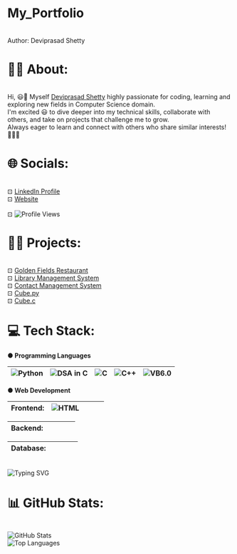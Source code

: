 # My_Portfolio

<br> Author: Deviprasad Shetty
<br> 


# 👨‍🎓 About:

<br> Hi, 😃👋 Myself [Deviprasad Shetty]() highly passionate for coding, learning and exploring new fields in Computer Science domain. 
<br> I'm excited 😃 to dive deeper into my technical skills, collaborate with others, and take on projects that challenge me to grow. 
<br> Always eager to learn and connect with others who share similar interests! 🤗🧑‍💻
<br> 


# 🌐 Socials:
<br> ⊡⁠ [LinkedIn Profile](https://www.linkedin.com/in/deviprasad-shetty-4bba49313)
<br> ⊡⁠ [Website]() <br> 
<br> ⊡⁠ ![Profile Views](https://komarev.com/ghpvc/?username=Deviprasadbshetty9833&label=Profile%20views&color=0e75b6&style=flat)
<br> 


# 👨‍💻 Projects:

<br> ⊡⁠ [Golden Fields Restaurant]()
<br> ⊡⁠ [Library Management System](https://github.com/DeviprasadShetty9833/Library_Management_System-)
<br> ⊡⁠ [Contact Management System](https://github.com/DeviprasadShetty9833/Contact-Management-System-)
<br> ⊡⁠ [Cube.py](https://github.com/DeviprasadShetty9833/Cube.py)
<br> ⊡⁠ [Cube.c](https://github.com/DeviprasadShetty9833/Cube.c)
<br> 


# 💻 Tech Stack:

**● Programming Languages**

| ![Python](https://img.shields.io/badge/Python-3776AB?style=for-the-badge&logo=python&logoColor=white)   |  ![DSA in C](https://img.shields.io/badge/DSA%20in%20C-4B8BBE?style=for-the-badge&logo=c&logoColor=white)   | ![C](https://img.shields.io/badge/C-00599C?style=for-the-badge&logo=c&logoColor=white) | ![C++](https://img.shields.io/badge/C++-00599C?style=for-the-badge&logo=c%2B%2B&logoColor=white) | ![VB6.0](https://img.shields.io/badge/VB6.0-954E99?style=for-the-badge&logo=visual-basic&logoColor=white) |
|-----------|-------------------------|---|-----|--------|

**● Web Development**

| Frontend: | ![HTML](https://img.shields.io/badge/HTML5-E34F26?style=for-the-badge&logo=html5&logoColor=white)   |   |                      |        |
|-----------|--------|---|----------------------|--------|

| Backend:  |        |   |                      |        |
|-----------|--------|---|----------------------|--------|

| Database: |        |   |                      |        |
|-----------|--------|---|----------------------|--------|


<br> ![Typing SVG](https://readme-typing-svg.herokuapp.com?font=Fira+Code&weight=500&size=24&duration=3000&pause=1000&color=36BCF7&center=true&vCenter=true&width=600&lines=C+Programmer;C%2B%2B+Enthusiast;Python+Developer;DSA+Ninja+in+C;Problem+Solver;Code.+Debug.+Repeat.)
<br> 


# 📊 GitHub Stats:

<br> ![GitHub Stats](https://github-readme-stats.vercel.app/api?username=DeviprasadShetty9833&show_icons=true&theme=tokyonight)
<br> ![Top Languages](https://github-readme-stats.vercel.app/api/top-langs/?username=DeviprasadShetty9833&layout=compact&theme=tokyonight)
<br> <!-- ![Streak Stats](https://streak-stats.demolab.com/?user=Deviprasadbshetty9833&theme=radical)
<br> -->

